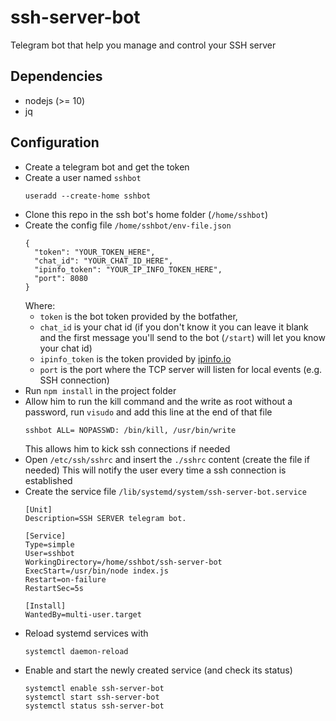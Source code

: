 # ssh-server-bot
Telegram bot that help you manage and control your SSH server

## Dependencies

- nodejs (>= 10)
- jq

## Configuration

- Create a telegram bot and get the token
- Create a user named `sshbot`
  ```
  useradd --create-home sshbot
  ```
- Clone this repo in the ssh bot's home folder (`/home/sshbot`)
- Create the config file `/home/sshbot/env-file.json`
  ```
  {
    "token": "YOUR_TOKEN_HERE",
    "chat_id": "YOUR_CHAT_ID_HERE",
    "ipinfo_token": "YOUR_IP_INFO_TOKEN_HERE",
    "port": 8080
  }
  ```
  Where:
  - `token` is the bot token provided by the botfather,
  - `chat_id` is your chat id (if you don't know it you can leave it blank and the first message you'll send to the bot (`/start`) will let you know your chat id)
  - `ipinfo_token` is the token provided by [ipinfo.io](ipinfo.io)
  - `port` is the port where the TCP server will listen for local events (e.g. SSH connection)
- Run `npm install` in the project folder
- Allow him to run the kill command and the write as root without a password, run `visudo` and add this line at the end of that file
  ```
  sshbot ALL= NOPASSWD: /bin/kill, /usr/bin/write
  ```
  This allows him to kick ssh connections if needed
- Open `/etc/ssh/sshrc` and insert the `./sshrc` content (create the file if needed)
  This will notify the user every time a ssh connection is established
- Create the service file `/lib/systemd/system/ssh-server-bot.service`
  ```
  [Unit]
  Description=SSH SERVER telegram bot.

  [Service]
  Type=simple
  User=sshbot
  WorkingDirectory=/home/sshbot/ssh-server-bot
  ExecStart=/usr/bin/node index.js
  Restart=on-failure
  RestartSec=5s

  [Install]
  WantedBy=multi-user.target
  ```
- Reload systemd services with
  ```
  systemctl daemon-reload
  ```
- Enable and start the newly created service (and check its status)
  ```
  systemctl enable ssh-server-bot
  systemctl start ssh-server-bot
  systemctl status ssh-server-bot
  ```

